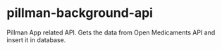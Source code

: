 # pillman-background-api
Pillman App related API. Gets the data from Open Medicaments API and insert it in database.
